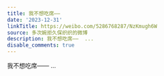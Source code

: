 ```yaml
---
title: 我不想吃席——
date: '2023-12-31'
linkTitle: https://weibo.com/5286768287/NzKmugh6W
source: 多次婉拒久保织织的微博
description: 我不想吃席——  ...
disable_comments: true
---
```

我不想吃席——  ...